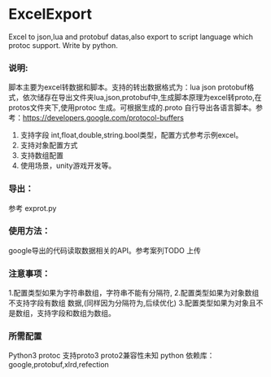 # ExcelExport
Excel to json,lua and protobuf datas,also export to script language which protoc support. Write by python.

### 说明:

脚本主要为excel转数据和脚本。支持的转出数据格式为：lua json protobuf格式，依次储存在导出文件夹lua,json,protobuf中,生成脚本原理为excel转proto,在protos文件夹下,使用protoc 生成。可根据生成的.proto 自行导出各语言脚本。参考：https://developers.google.com/protocol-buffers


1. 支持字段 int,float,double,string.bool类型，配置方式参考示例excel。
2. 支持对象配置方式 
3. 支持数组配置
4. 使用场景，unity游戏开发等。

### 导出：

参考 exprot.py 
  
 
### 使用方法：
google导出的代码读取数据相关的API。参考案列TODO 上传

### 注意事项：
1.配置类型如果为字符串数组，字符串不能有分隔符,
2.配置类型如果为对象数组 不支持字段有数组 数据,(同样因为分隔符为,后续优化)
3.配置类型如果为对象且不是数组，支持字段和数组为数组。

### 所需配置

Python3 
protoc 支持proto3 proto2兼容性未知
python 依赖库： google,protobuf,xlrd,refection
